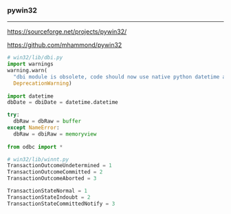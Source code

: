 ### pywin32
---
https://sourceforge.net/projects/pywin32/

https://github.com/mhammond/pywin32

```py
# win32/lib/dbi.py
import warnings
warning.warn(
  "dbi module is obsolete, code should now use native python datetime and buffer/memoryview objects",
  DeprecationWarning)
  
import datetime
dbDate = dbiDate = datetime.datetime

try:
  dbRaw = dbRaw = buffer
except NameError:
  dbRaw = dbiRaw = memoryview
  
from odbc import *

# win32/lib/winnt.py
TransactionOutcomeUndetermined = 1
TransactionOutcomeCommitted = 2
TransactionOutcomeAborted = 3

TransactionStateNormal = 1
TransactionStateIndoubt = 2
TransactionStateCommittedNotify = 3
```

```
```

```
```


